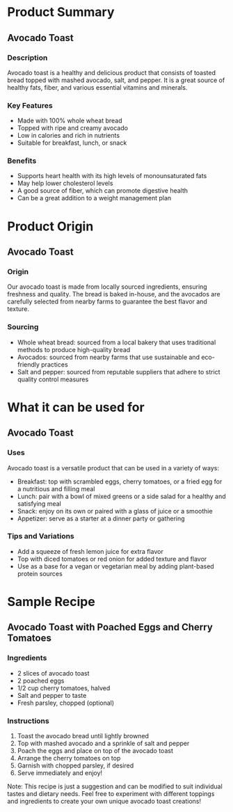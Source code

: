 # Product Summary
## Avocado Toast
### Description

Avocado toast is a healthy and delicious product that consists of toasted bread topped with mashed avocado, salt, and pepper. It is a great source of healthy fats, fiber, and various essential vitamins and minerals.

### Key Features

* Made with 100% whole wheat bread
* Topped with ripe and creamy avocado
* Low in calories and rich in nutrients
* Suitable for breakfast, lunch, or snack

### Benefits

* Supports heart health with its high levels of monounsaturated fats
* May help lower cholesterol levels
* A good source of fiber, which can promote digestive health
* Can be a great addition to a weight management plan

# Product Origin
## Avocado Toast
### Origin

Our avocado toast is made from locally sourced ingredients, ensuring freshness and quality. The bread is baked in-house, and the avocados are carefully selected from nearby farms to guarantee the best flavor and texture.

### Sourcing

* Whole wheat bread: sourced from a local bakery that uses traditional methods to produce high-quality bread
* Avocados: sourced from nearby farms that use sustainable and eco-friendly practices
* Salt and pepper: sourced from reputable suppliers that adhere to strict quality control measures

# What it can be used for
## Avocado Toast
### Uses

Avocado toast is a versatile product that can be used in a variety of ways:

* Breakfast: top with scrambled eggs, cherry tomatoes, or a fried egg for a nutritious and filling meal
* Lunch: pair with a bowl of mixed greens or a side salad for a healthy and satisfying meal
* Snack: enjoy on its own or paired with a glass of juice or a smoothie
* Appetizer: serve as a starter at a dinner party or gathering

### Tips and Variations

* Add a squeeze of fresh lemon juice for extra flavor
* Top with diced tomatoes or red onion for added texture and flavor
* Use as a base for a vegan or vegetarian meal by adding plant-based protein sources

# Sample Recipe
## Avocado Toast with Poached Eggs and Cherry Tomatoes
### Ingredients

* 2 slices of avocado toast
* 2 poached eggs
* 1/2 cup cherry tomatoes, halved
* Salt and pepper to taste
* Fresh parsley, chopped (optional)

### Instructions

1. Toast the avocado bread until lightly browned
2. Top with mashed avocado and a sprinkle of salt and pepper
3. Poach the eggs and place on top of the avocado toast
4. Arrange the cherry tomatoes on top
5. Garnish with chopped parsley, if desired
6. Serve immediately and enjoy!

Note: This recipe is just a suggestion and can be modified to suit individual tastes and dietary needs. Feel free to experiment with different toppings and ingredients to create your own unique avocado toast creations!